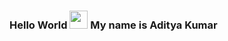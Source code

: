 ### Hello World <img src="https://github.com/TheDudeThatCode/TheDudeThatCode/blob/master/Assets/Hi.gif" width="29px"> My name is Aditya Kumar 

<!--
**adityak2920/adityak2920** is a ✨ _special_ ✨ repository because its `README.md` (this file) appears on your GitHub profile.
--

- 🔭 I’m currently working on ...
- 🌱 I’m currently learning ...
- 👯 I’m looking to collaborate on ...
- 🤔 I’m looking for help with ...
- 💬 Ask me about ...
- 📫 How to reach me: ...
- 😄 Pronouns: ...
- ⚡ Fun fact: ...

